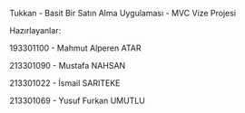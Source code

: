 Tukkan - Basit Bir Satın Alma Uygulaması - MVC Vize Projesi

Hazırlayanlar: 
<p> 193301100 - Mahmut Alperen ATAR </p>
<p> 213301090 - Mustafa NAHSAN </p>
<p> 213301022 - İsmail SARITEKE </p>
<p> 213301069 - Yusuf Furkan UMUTLU </p>
